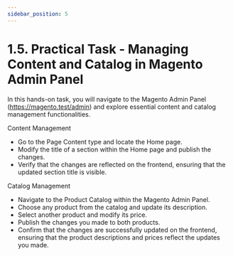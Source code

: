 ```yaml
---
sidebar_position: 5
---
```


# 1.5. Practical Task - Managing Content and Catalog in Magento Admin Panel

In this hands-on task, you will navigate to the Magento Admin Panel (https://magento.test/admin) and explore essential content and catalog management functionalities.

Content Management

- Go to the Page Content type and locate the Home page.
- Modify the title of a section within the Home page and publish the changes.
- Verify that the changes are reflected on the frontend, ensuring that the updated section title is visible.

Catalog Management

- Navigate to the Product Catalog within the Magento Admin Panel.
- Choose any product from the catalog and update its description.
- Select another product and modify its price.
- Publish the changes you made to both products.
- Confirm that the changes are successfully updated on the frontend, ensuring that the product descriptions and prices reflect the updates you made.